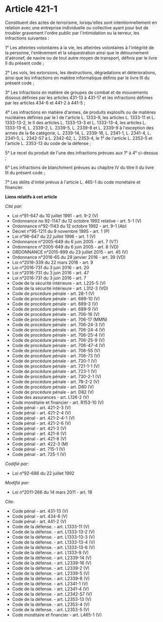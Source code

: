 # Article 421-1

Constituent des actes de terrorisme, lorsqu'elles sont intentionnellement en relation avec une entreprise individuelle ou
collective ayant pour but de troubler gravement l'ordre public par l'intimidation ou la terreur, les infractions suivantes : 

1° Les atteintes volontaires à la vie, les atteintes volontaires à l'intégrité de la personne, l'enlèvement et la
séquestration ainsi que le détournement d'aéronef, de navire ou de tout autre moyen de transport, définis par le livre II du
présent code ; 

2° Les vols, les extorsions, les destructions, dégradations et détériorations, ainsi que les infractions en matière
informatique définis par le livre III du présent code ; 

3° Les infractions en matière de groupes de combat et de mouvements dissous définies par les articles 431-13 à 431-17 et les
infractions définies par les articles 434-6 et 441-2 à 441-5 ; 

4° Les infractions en matière d'armes, de produits explosifs ou de matières nucléaires définies par le I de l'article L.
1333-9, les articles L. 1333-11 et L. 1333-13-2, le II des articles L. 1333-13-3 et L. 1333-13-4, les articles L. 1333-13-6,
L. 2339-2, L. 2339-5, L. 2339-8 et L. 2339-9 à l'exception des armes de la 6e catégorie, L. 2339-14, L. 2339-16, L. 2341-1,
L. 2341-4, L. 2341-5, L. 2342-57 à L. 2342-62, L. 2353-4, le 1° de l'article L. 2353-5 et l'article L. 2353-13 du code de la
défense ; 

5° Le recel du produit de l'une des infractions prévues aux 1° à 4° ci-dessus ; 

6° Les infractions de blanchiment prévues au chapitre IV du titre II du livre III du présent code ; 

7° Les délits d'initié prévus à l'article L. 465-1 du code monétaire et financier.

**Liens relatifs à cet article**

_Cité par_:

  - Loi n°91-647 du 10 juillet 1991 - art. 9-2 (V)
  - Ordonnance no 92-1147 du 12 octobre 1992 relative  - art. 5-1 (V)
  - Ordonnance n°92-1143 du 12 octobre 1992 - art. 9-1 (Ab)
  - Décret n°95-1211 du 9 novembre 1995 - art. 1 (P)
  - Loi n°96-647 du 22 juillet 1996 - art. 1 (V)
  - Ordonnance n°2005-649 du 6 juin 2005 - art. 7 (VT)
  - Ordonnance n°2005-649 du 6 juin 2005 - art. 8 (VD)
  - ORDONNANCE n°2015-899 du 23 juillet 2015 - art. 45 (V)
  - Ordonnance n°2016-65 du 29 janvier 2016 - art. 39 (VD)
  - Loi n°2016-339 du 22 mars 2016 - art. 9
  - Loi n°2016-731 du 3 juin 2016 - art. 20
  - Loi n°2016-731 du 3 juin 2016 - art. 47
  - Loi n°2016-731 du 3 juin 2016 - art. 7
  - Code de la sécurité intérieure - art. L225-5 (V)
  - Code de la sécurité intérieure - art. L312-3 (VD)
  - Code de procédure pénale - art. 28-1 (V)
  - Code de procédure pénale - art. 689-10 (V)
  - Code de procédure pénale - art. 689-3 (V)
  - Code de procédure pénale - art. 689-9 (V)
  - Code de procédure pénale - art. 706-16 (V)
  - Code de procédure pénale - art. 706-17 (MMN)
  - Code de procédure pénale - art. 706-24-3 (V)
  - Code de procédure pénale - art. 706-24-4 (V)
  - Code de procédure pénale - art. 706-25-4 (V)
  - Code de procédure pénale - art. 706-25-9 (V)
  - Code de procédure pénale - art. 706-47-4 (V)
  - Code de procédure pénale - art. 706-55 (V)
  - Code de procédure pénale - art. 706-73 (V)
  - Code de procédure pénale - art. 720-1 (V)
  - Code de procédure pénale - art. 721-1-1 (V)
  - Code de procédure pénale - art. 723-1 (V)
  - Code de procédure pénale - art. 730-2-1 (V)
  - Code de procédure pénale - art. 78-2-2 (V)
  - Code de procédure pénale - art. D80 (V)
  - Code de procédure pénale - art. D82 (V)
  - Code des assurances - art. L126-2 (V)
  - Code monétaire et financier - art. R153-10 (V)
  - Code pénal - art. 421-2-3 (V)
  - Code pénal - art. 421-2-4 (V)
  - Code pénal - art. 421-2-4-1 (V)
  - Code pénal - art. 421-2-6 (V)
  - Code pénal - art. 421-3 (V)
  - Code pénal - art. 421-6 (V)
  - Code pénal - art. 421-8 (V)
  - Code pénal - art. 422-3 (M)
  - Code pénal - art. 715-1 (V)
  - Code pénal - art. 725-1 (V)

_Codifié par_:

  - Loi n°92-686 du 22 juillet 1992

_Modifié par_:

  - Loi n°2011-266 du 14 mars 2011 - art. 18

_Cite_:

  - Code pénal - art. 431-13 (V)
  - Code pénal - art. 434-6 (V)
  - Code pénal - art. 441-2 (V)
  - Code de la défense. - art. L1333-11 (V)
  - Code de la défense. - art. L1333-13-2 (V)
  - Code de la défense. - art. L1333-13-3 (V)
  - Code de la défense. - art. L1333-13-4 (V)
  - Code de la défense. - art. L1333-13-6 (V)
  - Code de la défense. - art. L1333-9 (V)
  - Code de la défense. - art. L2339-14 (V)
  - Code de la défense. - art. L2339-16 (V)
  - Code de la défense. - art. L2339-2 (V)
  - Code de la défense. - art. L2339-5 (V)
  - Code de la défense. - art. L2339-8 (V)
  - Code de la défense. - art. L2341-1 (V)
  - Code de la défense. - art. L2341-4 (V)
  - Code de la défense. - art. L2342-57 (V)
  - Code de la défense. - art. L2353-13 (V)
  - Code de la défense. - art. L2353-4 (V)
  - Code de la défense. - art. L2353-5 (V)
  - Code monétaire et financier - art. L465-1 (V)
